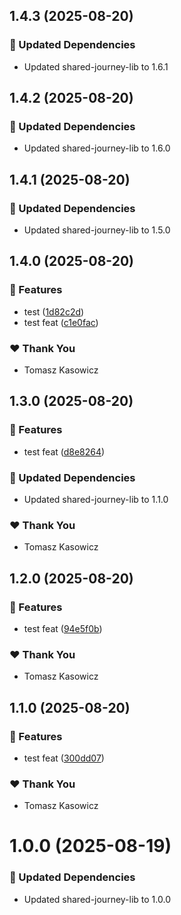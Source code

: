 ## 1.4.3 (2025-08-20)

### 🧱 Updated Dependencies

- Updated shared-journey-lib to 1.6.1

## 1.4.2 (2025-08-20)

### 🧱 Updated Dependencies

- Updated shared-journey-lib to 1.6.0

## 1.4.1 (2025-08-20)

### 🧱 Updated Dependencies

- Updated shared-journey-lib to 1.5.0

## 1.4.0 (2025-08-20)

### 🚀 Features

- test ([1d82c2d](https://github.com/TomaszKasowicz/nx-release-learning/commit/1d82c2d))
- test feat ([c1e0fac](https://github.com/TomaszKasowicz/nx-release-learning/commit/c1e0fac))

### ❤️ Thank You

- Tomasz Kasowicz

## 1.3.0 (2025-08-20)

### 🚀 Features

- test feat ([d8e8264](https://github.com/TomaszKasowicz/nx-release-learning/commit/d8e8264))

### 🧱 Updated Dependencies

- Updated shared-journey-lib to 1.1.0

### ❤️ Thank You

- Tomasz Kasowicz

## 1.2.0 (2025-08-20)

### 🚀 Features

- test feat ([94e5f0b](https://github.com/TomaszKasowicz/nx-release-learning/commit/94e5f0b))

### ❤️ Thank You

- Tomasz Kasowicz

## 1.1.0 (2025-08-20)

### 🚀 Features

- test feat ([300dd07](https://github.com/TomaszKasowicz/nx-release-learning/commit/300dd07))

### ❤️ Thank You

- Tomasz Kasowicz

# 1.0.0 (2025-08-19)

### 🧱 Updated Dependencies

- Updated shared-journey-lib to 1.0.0